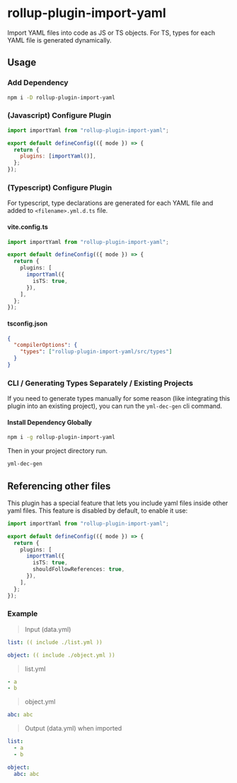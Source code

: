 # rollup-plugin-import-yaml

Import YAML files into code as JS or TS objects. For TS, types for each YAML file is generated dynamically.

## Usage

### Add Dependency

```bash
npm i -D rollup-plugin-import-yaml
```

### (Javascript) Configure Plugin

```js
import importYaml from "rollup-plugin-import-yaml";

export default defineConfig(({ mode }) => {
  return {
    plugins: [importYaml()],
  };
});
```

### (Typescript) Configure Plugin

For typescript, type declarations are generated for each YAML file and added to `<filename>.yml.d.ts` file.

#### vite.config.ts

```ts
import importYaml from "rollup-plugin-import-yaml";

export default defineConfig(({ mode }) => {
  return {
    plugins: [
      importYaml({
        isTS: true,
      }),
    ],
  };
});
```

#### tsconfig.json

```json
{
  "compilerOptions": {
    "types": ["rollup-plugin-import-yaml/src/types"]
  }
}
```

### CLI / Generating Types Separately / Existing Projects

If you need to generate types manually for some reason (like integrating this plugin into an existing project), you can run the `yml-dec-gen` cli command.

#### Install Dependency Globally

```bash
npm i -g rollup-plugin-import-yaml
```

Then in your project directory run.

```bash
yml-dec-gen
```

## Referencing other files

This plugin has a special feature that lets you include yaml files inside other
yaml files. This feature is disabled by default, to enable it use:

```ts
import importYaml from "rollup-plugin-import-yaml";

export default defineConfig(({ mode }) => {
  return {
    plugins: [
      importYaml({
        isTS: true,
        shouldFollowReferences: true,
      }),
    ],
  };
});
```

### Example

> Input (data.yml)

```yml
list: (( include ./list.yml ))

object: (( include ./object.yml ))
```

> list.yml

```yml
- a
- b
```

> object.yml

```yml
abc: abc
```

> Output (data.yml) when imported

```yml
list:
  - a
  - b

object:
  abc: abc
```

